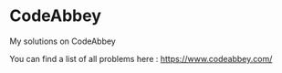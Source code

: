 # CodeAbbey
My solutions on CodeAbbey

You can find a list of all problems here : https://www.codeabbey.com/

